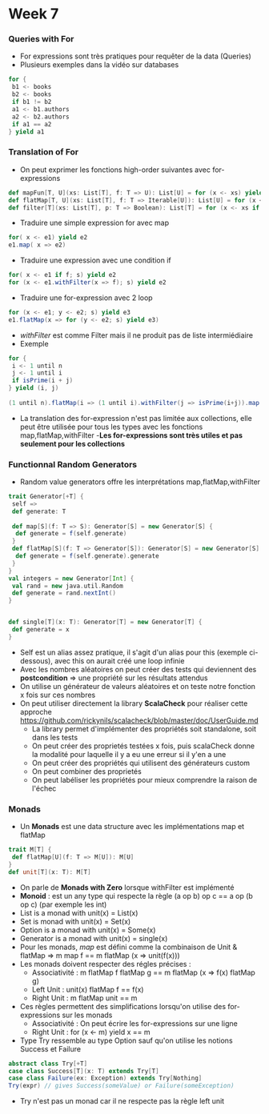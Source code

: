 # Week 7
###
### Queries with For

- For expressions sont très pratiques pour requêter de la data (Queries)
- Plusieurs exemples dans la vidéo sur databases
```scala
for {
 b1 <- books
 b2 <- books
 if b1 != b2
 a1 <- b1.authors
 a2 <- b2.authors
 if a1 == a2
} yield a1
```

### Translation of For  
- On peut exprimer les fonctions high-order suivantes avec for-expressions
```scala
def mapFun[T, U](xs: List[T], f: T => U): List[U] = for (x <- xs) yield f(x)
def flatMap[T, U](xs: List[T], f: T => Iterable[U]): List[U] = for (x <- xs; y <- f(x)) yield y
def filter[T](xs: List[T], p: T => Boolean): List[T] = for (x <- xs if p(x)) yield x
```
- Traduire une simple expression for avec map
```scala
for( x <- e1) yield e2
e1.map( x => e2)
```
- Traduire une expression avec une condition if
```scala
for( x <- e1 if f; s) yield e2
for (x <- e1.withFilter(x => f); s) yield e2
```
- Traduire une for-expression avec 2 loop
```scala
for (x <- e1; y <- e2; s) yield e3
e1.flatMap(x => for (y <- e2; s) yield e3)
```
- *withFilter* est comme Filter mais il ne produit pas de liste intermiédiaire
- Exemple
```scala
for {
 i <- 1 until n
 j <- 1 until i
 if isPrime(i + j)
} yield (i, j)
 
(1 until n).flatMap(i => (1 until i).withFilter(j => isPrime(i+j)).map(j => (i, j)))
```
- La translation des for-expression n'est pas limitée aux collections, elle peut être utilisée pour tous les types avec les fonctions map,flatMap,withFilter
-**Les for-expressions sont très utiles et pas seulement pour les collections**

### Functionnal Random Generators
- Random value generators offre les interprétations map,flatMap,withFilter
```scala
trait Generator[+T] {
 self =>
 def generate: T
 
 def map[S](f: T => S): Generator[S] = new Generator[S] {
  def generate = f(self.generate)
 }
 def flatMap[S](f: T => Generator[S]): Generator[S] = new Generator[S] {
  def generate = f(self.generate).generate
 }
}
val integers = new Generator[Int] {
 val rand = new java.util.Random
 def generate = rand.nextInt()
}


def single[T](x: T): Generator[T] = new Generator[T] {
 def generate = x
}
```
- Self est un alias assez pratique, il s'agit d'un alias pour this (exemple ci-dessous), avec this on aurait créé une loop infinie
- Avec les nombres aléatoires on peut créer des tests qui deviennent des **postcondition** => une propriété sur les résultats attendus
- On utilise un générateur de valeurs aléatoires et on teste notre fonction x fois sur ces nombres
- On peut utiliser directement la library **ScalaCheck** pour réaliser cette approche https://github.com/rickynils/scalacheck/blob/master/doc/UserGuide.md
    - La library permet d'implémenter des propriétés soit standalone, soit dans les tests
    - On peut créer des proprietés testées x fois, puis scalaCheck donne la modalité pour laquelle il y a eu une erreur si il y'en a une
    - On peut créer des propriétés qui utilisent des générateurs custom
    - On peut combiner des proprietés
    - On peut labéliser les propriétés pour mieux comprendre la raison de l'échec
 
### Monads
- Un **Monads** est une data structure avec les implémentations map et flatMap
```scala
trait M[T] {
 def flatMap[U](f: T => M[U]): M[U]
}
def unit[T](x: T): M[T]
```
- On parle de **Monads with Zero** lorsque withFilter est implémenté
- **Monoid** : est un any type qui respecte la règle (a op b) op c == a op (b op c) (par exemple les int)
- List is a monad with unit(x) = List(x)
- Set is monad with unit(x) = Set(x)
- Option is a monad with unit(x) = Some(x)
- Generator is a monad with unit(x) = single(x)
- Pour les monads, *map* est défini comme la combinaison de Unit & flatMap => m map f == m flatMap (x => unit(f(x)))
- Les monads doivent respecter des régles précises :
    - Associativité  : m flatMap f flatMap g == m flatMap (x => f(x) flatMap g)
    - Left Unit  : unit(x) flatMap f == f(x)
    - Right Unit : m flatMap unit == m
- Ces règles permettent des simplifications lorsqu'on utilise des for-expressions sur les monads
    - Associativité : On peut écrire les for-expressions sur une ligne
    - Right Unit : for (x <- m) yield x == m
- Type Try ressemble au type Option sauf qu'on utilise les notions Success et Failure
```scala
abstract class Try[+T]
case class Success[T](x: T) extends Try[T]
case class Failure(ex: Exception) extends Try[Nothing]
Try(expr) // gives Success(someValue) or Failure(someException)
```
- Try n'est pas un monad car il ne respecte pas la règle left unit 
